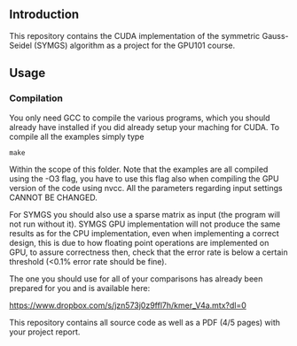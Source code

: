 ## Introduction
<p align="justify">
This repository contains the CUDA implementation of the symmetric Gauss-Seidel (SYMGS) algorithm as a project for the GPU101 course.
</p>

## Usage

### Compilation

You only need GCC to compile the various programs, which you should already have installed if you did already setup your maching for CUDA.
To compile all the examples simply type
```
make
```
Within the scope of this folder.
Note that the examples are all compiled using the -O3 flag, you have to use this flag also when compiling the GPU version of the code using nvcc.
All the parameters regarding input settings CANNOT BE CHANGED.

For SYMGS you should also use a sparse matrix as input (the program will not run without it).
SYMGS GPU implementation will not produce the same results as for the CPU implementation, even when implementing a correct design, this is due to how floating point operations are implemented on GPU, to assure correctness then, check that the error rate is below a certain threshold (<0.1% error rate should be fine).

The one you should use for all of your comparisons has already been prepared for you and is available here:

https://www.dropbox.com/s/jzn573j0z9ffl7h/kmer_V4a.mtx?dl=0

This repository contains all source code as well as a PDF (4/5 pages) with your project report.
